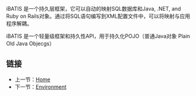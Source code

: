 iBATIS 是一个持久层框架，它可以自动的映射SQL数据库和Java, .NET, and Ruby on Rails对象。通过将SQL语句编写到XML配置文件中，可以将映射与应用程序解耦。


iBATIS 是一个轻量级框架和持久性API，用于持久化POJO（普通Java对象 Plain Old Java Objecgs）

## 链接 ##
- 上一节：[Home](Home.md)
- 下一节：[Environment](Environment.md)
